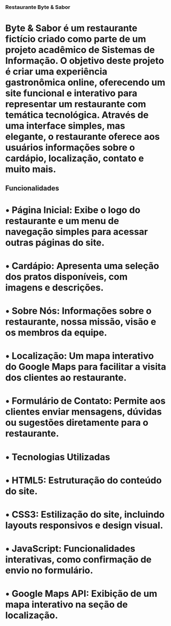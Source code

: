 ### Restaurante Byte & Sabor

# Byte & Sabor é um restaurante fictício criado como parte de um projeto acadêmico de Sistemas de Informação. O objetivo deste projeto é criar uma experiência gastronômica online, oferecendo um site funcional e interativo para representar um restaurante com temática tecnológica. Através de uma interface simples, mas elegante, o restaurante oferece aos usuários informações sobre o cardápio, localização, contato e muito mais.

## Funcionalidades
# • Página Inicial: Exibe o logo do restaurante e um menu de navegação simples para acessar outras páginas do site.
# • Cardápio: Apresenta uma seleção dos pratos disponíveis, com imagens e descrições.
# • Sobre Nós: Informações sobre o restaurante, nossa missão, visão e os membros da equipe.
# • Localização: Um mapa interativo do Google Maps para facilitar a visita dos clientes ao restaurante.
# • Formulário de Contato: Permite aos clientes enviar mensagens, dúvidas ou sugestões diretamente para o restaurante.
# • Tecnologias Utilizadas
# • HTML5: Estruturação do conteúdo do site.
# • CSS3: Estilização do site, incluindo layouts responsivos e design visual.
# • JavaScript: Funcionalidades interativas, como confirmação de envio no formulário.
# • Google Maps API: Exibição de um mapa interativo na seção de localização.